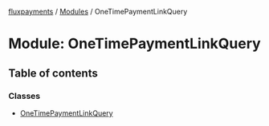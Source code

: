 [fluxpayments](../README.md) / [Modules](../modules.md) / OneTimePaymentLinkQuery

# Module: OneTimePaymentLinkQuery

## Table of contents

### Classes

- [OneTimePaymentLinkQuery](../classes/OneTimePaymentLinkQuery.OneTimePaymentLinkQuery.md)
